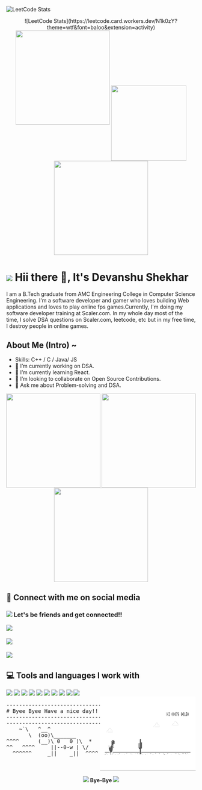 <!-- ------------------------------------------------------------------------------------------------------------------------------- -->
![LeetCode Stats](https://leetcode.card.workers.dev/N1k0zY?theme=wtf&font=baloo&extension=activity)
<p align="center">
   ![LeetCode Stats](https://leetcode.card.workers.dev/N1k0zY?theme=wtf&font=baloo&extension=activity)
<!--    <a>![LeetCode Stats](https://leetcode.card.workers.dev/N1k0zY?theme=wtf&font=baloo&extension=activity)</a> -->
   <a>
   <img height="250" width="250" src="https://github.com/kishanrajput23/kishanrajput23/blob/main/images/left.png">
   <img align="center" height="200" width="200"src="https://media.giphy.com/media/oFvFtrhrmIFFe/giphy.gif"/>
   <img height="250" width="250" src="https://github.com/kishanrajput23/kishanrajput23/blob/main/images/right.png">
   </a>
</p>
<h1>  <img src="https://tenor.com/bGoCQ.gif" width="20" /> Hii there 👋, It's Devanshu Shekhar</h1>
 
   I am a B.Tech graduate from AMC Engineering College in Computer Science Engineering. I'm a software developer and gamer who loves building Web applications and loves to play online fps games.Currently, I'm doing my software developer training at Scaler.com. In my whole day most of the time, I solve DSA questions on Scaler.com, leetcode, etc but in my free time, I destroy people in online games.
 
   ## About Me (Intro) ~
   <p align="center">
  <p align="left">
   <a>
    
   -  Skills: C++ / C / Java/ JS
   - 🔭 I’m currently working on DSA. 
   - 🌱 I’m currently learning React.
   - 👯 I’m looking to collaborate on Open Source Contributions. 
   - 💬 Ask me about Problem-solving and DSA. 
  
   </a>
 <p align="center">
   <a>
<img align="center" height="250" width="250" src="https://media.giphy.com/media/USV0ym3bVWQJJmNu3N/giphy.gif" width="330"/>
<img align="center" height="250" width="250"  src="https://media.giphy.com/media/h408T6Y5GfmXBKW62l/giphy.gif" width="330"> 
<img align="center" height="250" width="250" src="https://media.giphy.com/media/USV0ym3bVWQJJmNu3N/giphy.gif" width="330"/>
 </a>
 </p>
 </p>
  
   <!-- <br/>
  
  ## 💻 My contribution Graph
  
   ![](https://activity-graph.herokuapp.com/graph?username=Mugdha-Hazra&theme=dracula&hide_border=true&area=true)
 
   <br/> -->
 
   ## 📲 Connect with me on social media 
 <!-- #### I'm a programmer and an insightful learner who is passionate about growing in teams with dreams. -->
   <!--<img align='right' src="https://media.giphy.com/media/UHcOaIi6nuCwhoGRPz/giphy.gif" width="230"> -->
<h3 align="left"><img src="https://github.com/rajput2107/rajput2107/blob/master/Assets/Handshake.gif" height="50px" /> Let's be friends and get connected!!  </p></h3>
<p align="left">
<p align="left">
   <!-- ---------------------------------------------------------------- -->
    <a target="_blank"href="https://github.com/Devanshu269"><img src="https://img.shields.io/badge/GitHub-black.svg?&style=for-the-badge&logo=github&logoColor=white" /></a>&nbsp;&nbsp;&nbsp;&nbsp;<br/>
    <br/>
   <a href="https://twitter.com/devanshu269"><img src="https://img.shields.io/badge/-TWITTER-1ca0f1?&style=for-the-badge&logo=twitter&logoColor=white"/></a>&nbsp;&nbsp;&nbsp;&nbsp;<br/>
   <br/>
   <a target="_blank"href="https://www.linkedin.com/in/devanshu-shekhar-968115b0/"><img src="https://img.shields.io/badge/linkedin-%230077B5.svg?&style=for-the-badge&logo=linkedin&logoColor=white" /></a>&nbsp;&nbsp;&nbsp;&nbsp;<br/>
   <!-- <a target="_blank"href="https://www.facebook.com/mugdha.hazra.5/"><img src="https://img.shields.io/badge/-FACEBOOK-0066ff?&style=for-the-badge&logo=facebook&logoColor=white" /></a>&nbsp;&nbsp;&nbsp;&nbsp;<br/>
    <a target="_blank"href="https://www.instagram.com/mugdha4455/"><img src="https://img.shields.io/badge/-INSTAGRAM-cc0099?&style=for-the-badge&logo=instagram&logoColor=white" /></a>&nbsp;&nbsp;&nbsp;&nbsp;<br/> -->
   <!-- ---------------------------------------------------------------- -->
</p>

## 💻 Tools and languages I work with

<div align items="left">
   <img src="https://img.icons8.com/color/48/000000/java.png"/>
   <img src="https://img.icons8.com/color/48/000000/c-programming.png"/>
   <img src="https://img.icons8.com/color/48/000000/c-plus-plus-logo.png"/>
   <img src="https://img.icons8.com/color/48/000000/html-5.png"/>
   <img src="https://img.icons8.com/color/48/000000/css3.png"/>
   <img src="https://img.icons8.com/color/48/000000/json--v1.png"/>
   <img src="https://img.icons8.com/color/48/000000/visual-studio-code-2019.png"/>
   <img src="https://img.icons8.com/color/48/000000/firebase.png"/>
   <img src="https://img.icons8.com/color/48/000000/git.png"/>
   <img src="https://img.icons8.com/ios-filled/50/000000/github.png"/>
   <!-- <img src="https://img.icons8.com/ios-filled/50/000000/console.png"/>
   <img src="https://img.icons8.com/color/48/000000/google-cloud-platform.png"/> -->
</div>



<table>
 <img align="right" alt="GIF" src="https://raw.githubusercontent.com/ayushsoni1010/ayushsoni1010/main/dino.gif" width="50.5%" height="197" > 
 <pre>
----------------------------------------
<span># Byee Byee Have a nice day!!</span>
----------------------------------------
----------------------------------------
    ~`\   ^__^
       \  (oo)\_______
^^^^      (__)\ 0   0 )\  *
^^   ^^^^     ||--0-w | \/    ^^^^ 
  ^^^^^^     _||    _||  ^^^^
  
</pre>
</table>
<!-- adding goru(cow)(handmade cow)-->

<!--
For adding portfolio.

### Visit my detailed [profile](https://drive.google.com/file/d/1_ks4MSCqJwOaIYi-wz1g-Bv0NB2By_7y/view?usp=sharing)
for dino game
<img align="right" alt="GIF" src="https://raw.githubusercontent.com/ayushsoni1010/ayushsoni1010/main/dino.gif" width="48.5%" height="230" >
-->
<p align="Center">
 <img src="https://emojis.slackmojis.com/emojis/images/1616110799/22173/bye.gif?1616110799" width="70" /><strong>  Bye-Bye  </strong><img src="https://emojis.slackmojis.com/emojis/images/1616110799/22173/bye.gif?1616110799" width="70" /> 
</p>
<br>
<br>
  
